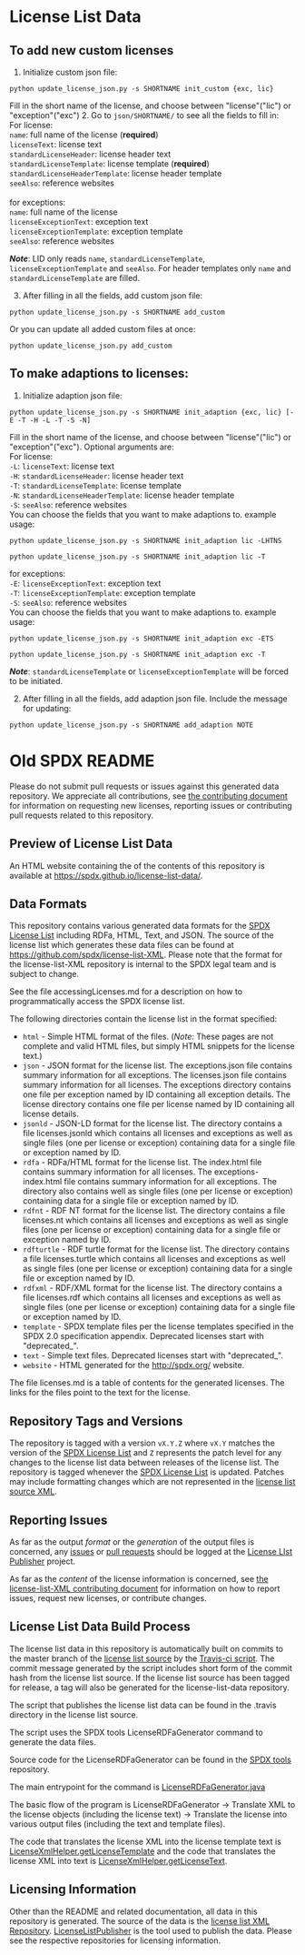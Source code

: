 # License List Data

## To add new custom licenses
1. Initialize custom json file:
```
python update_license_json.py -s SHORTNAME init_custom {exc, lic} 
```
Fill in the short name of the license, and choose between "license"("lic") or "exception"("exc")
2. Go to `json/SHORTNAME/` to see all the fields to fill in:\
   For license:\
   `name`: full name of the license (**required**)\
   `licenseText`: license text\
   `standardLicenseHeader`: license header text\
   `standardLicenseTemplate`: license template (**required**)\
   `standardLicenseHeaderTemplate`: license header template\
   `seeAlso`: reference websites\
   \
   for exceptions:\
   `name`: full name of the license\
   `licenseExceptionText`: exception text\
   `licenseExceptionTemplate`: exception template\
   `seeAlso`: reference websites
   
***Note***: LID only reads `name`, `standardLicenseTemplate`, `licenseExceptionTemplate` and `seeAlso`.
For header templates only `name` and `standardLicenseTemplate` are filled.

3. After filling in all the fields, add custom json file:
```
python update_license_json.py -s SHORTNAME add_custom
```
Or you can update all added custom files at once:
```
python update_license_json.py add_custom
```

## To make adaptions to licenses:
1. Initialize adaption json file:
```
python update_license_json.py -s SHORTNAME init_adaption {exc, lic} [-E -T -H -L -T -S -N]
```
Fill in the short name of the license, and choose between "license"("lic") or "exception"("exc").
Optional arguments are:\
For license:\
   `-L`: `licenseText`: license text\
   `-H`: `standardLicenseHeader`: license header text\
   `-T`: `standardLicenseTemplate`: license template\
   `-N`: `standardLicenseHeaderTemplate`: license header template\
   `-S`: `seeAlso`: reference websites\
You can choose the fields that you want to make adaptions to.
example usage:
```
python update_license_json.py -s SHORTNAME init_adaption lic -LHTNS
```
```
python update_license_json.py -s SHORTNAME init_adaption lic -T
```
   for exceptions:\
   `-E`: `licenseExceptionText`: exception text\
   `-T`: `licenseExceptionTemplate`: exception template\
   `-S`: `seeAlso`: reference websites\
You can choose the fields that you want to make adaptions to.
example usage:
```
python update_license_json.py -s SHORTNAME init_adaption exc -ETS
```
```
python update_license_json.py -s SHORTNAME init_adaption exc -T
```
***Note***: `standardLicenseTemplate` or `licenseExceptionTemplate` will be forced to be initiated.

2. After filling in all the fields, add adaption json file. Include the message for updating:
```
python update_license_json.py -s SHORTNAME add_adaption NOTE
```


Old SPDX README
==========================
Please do not submit pull requests or issues against this generated data repository.  We appreciate all contributions, see [the contributing document](CONTRIBUTING.md) for information on requesting new licenses, reporting issues or contributing pull requests related to this repository.

## Preview of License List Data

An HTML website containing the of the contents of this repository is available at https://spdx.github.io/license-list-data/.

## Data Formats

This repository contains various generated data formats for the [SPDX License List](http://spdx.org/licenses/) including RDFa, HTML, Text, and JSON. The source of the license list which generates these data files can be found at https://github.com/spdx/license-list-XML.  Please note that the format for the license-list-XML repository is internal to the SPDX legal team and is subject to change.

See the file accessingLicenses.md for a description on how to programmatically access the SPDX license list.

The following directories contain the license list in the format specified:

* `html` - Simple HTML format of the files. (*Note:* These pages are not complete and valid HTML files, but simply HTML snippets for the license text.)
* `json` - JSON format for the license list.  The exceptions.json file contains summary information for all exceptions.  The licenses.json file contains summary information for all licenses.  The exceptions directory contains one file per exception named by ID containing all exception details.  The license directory contains one file per license named by ID containing all license details.
* `jsonld` - JSON-LD format for the license list.  The directory contains a file licenses.jsonld which contains all licenses and exceptions as well as single files (one per license or exception) containing data for a single file or exception named by ID.
* `rdfa` - RDFa/HTML format for the license list.  The index.html file contains summary information for all licenses.  The exceptions-index.html file contains summary information for all exceptions.  The directory also contains well as single files (one per license or exception) containing data for a single file or exception named by ID.
* `rdfnt` - RDF NT format for the license list.  The directory contains a file licenses.nt which contains all licenses and exceptions as well as single files (one per license or exception) containing data for a single file or exception named by ID.
* `rdfturtle` - RDF turtle format for the license list.  The directory contains a file licenses.turtle which contains all licenses and exceptions as well as single files (one per license or exception) containing data for a single file or exception named by ID.
* `rdfxml` - RDF/XML format for the license list.  The directory contains a file licenses.rdf which contains all licenses and exceptions as well as single files (one per license or exception) containing data for a single file or exception named by ID.
* `template` - SPDX template files per the license templates specified in the SPDX 2.0 specification appendix.  Deprecated licenses start with "deprecated_".
* `text` - Simple text files.  Deprecated licenses start with "deprecated_".
* `website` - HTML generated for the http://spdx.org/ website.

The file licenses.md is a table of contents for the generated licenses.  The links for the files point to the text for the license.

## Repository Tags and Versions

The repository is tagged with a version `vX.Y.Z` where `vX.Y` matches the version of the [SPDX License List](http://spdx.org/licenses/) and `Z` represents the patch level for any changes to the license list data between releases of the license list.  The repository is tagged whenever the [SPDX License List](http://spdx.org/licenses/) is updated.  Patches may include formatting changes which are not represented in the [license list source XML](https://github.com/spdx/license-list-XML).  

## Reporting Issues

As far as the output *format* or the *generation* of the output files is concerned, any [issues](https://github.com/spdx/LicenseListPublisher/issues) or [pull requests](https://github.com/spdx/LicenseListPublisher/pulls) should be logged at the [License LIst Publisher](http://github.com/spdx/LicenseListPublisher) project.

As far as the *content* of the license information is concerned, see [the license-list-XML contributing document](https://github.com/spdx/license-list-XML/blob/master/CONTRIBUTING.md) for information on how to report issues, request new licenses, or contribute changes.

## License List Data Build Process

The license list data in this repository is automatically built on commits to the master branch of the [license list source](https://github.com/spdx/license-list-XML) by the [Travis-ci script](https://github.com/spdx/license-list-XML/blob/master/.travis.yml).  The commit message generated by the script includes short form of the commit hash from the license list source.  If the license list source has been tagged for release, a tag will also be generated for the license-list-data repository.

The script that publishes the license list data can be found in the .travis directory in the license list source.

The script uses the SPDX tools LicenseRDFaGenerator command to generate the data files.

Source code for the LicenseRDFaGenerator can be found in the [SPDX tools](http://github.com/spdx/tools) repository.  

The main entrypoint for the command is [LicenseRDFaGenerator.java](https://github.com/spdx/LicenseListPublisher/blob/a29a0939a19522f9e3a3b1be6e5f4926c6368435/src/org/spdx/licenselistpublisher/LicenseRDFAGenerator.java#L122)

The basic flow of the program is LicenseRDFaGenerator -> Translate XML to the license objects (including the license text) -> Translate the license into various output files (including the text and template files).

The code that translates the license XML into the license template text is [LicenseXmlHelper.getLicenseTemplate](https://github.com/spdx/tools/blob/4c9054942fd8ba1fb691de8950aeeca3fdf4addf/src/org/spdx/licensexml/LicenseXmlHelper.java#L498) and the code that translates the license XML into text is [LicenseXmlHelper.getLicenseText](https://github.com/spdx/tools/blob/4c9054942fd8ba1fb691de8950aeeca3fdf4addf/src/org/spdx/licensexml/LicenseXmlHelper.java#L523).

## Licensing Information

Other than the README and related documentation, all data in this repository is generated.  The source of the data is the [license list XML Repository](https://github.com/spdx/license-list-XML).  [LicenseListPublisher](https://github.com/spdx/LicenseListPublisher) is the tool used to publish the data.  Please see the respective repositories for licensing information.
